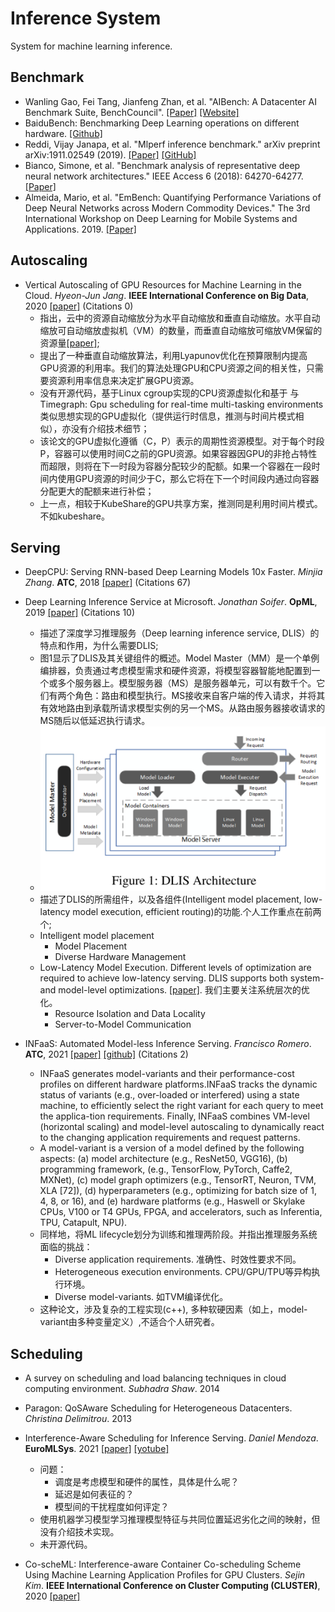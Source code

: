 # Inference System

System for machine learning inference.

## Benchmark
- Wanling Gao, Fei Tang, Jianfeng Zhan, et al. "AIBench: A Datacenter AI Benchmark Suite, BenchCouncil". [[Paper]](https://arxiv.org/pdf/2005.03459.pdf) [[Website]](https://www.benchcouncil.org/AIBench/index.html)
- BaiduBench: Benchmarking Deep Learning operations on different hardware. [[Github]](https://github.com/baidu-research/DeepBench#inference-benchmark)
- Reddi, Vijay Janapa, et al. "Mlperf inference benchmark." arXiv preprint arXiv:1911.02549 (2019). [[Paper]](https://arxiv.org/pdf/1911.02549.pdf) [[GitHub]](https://github.com/mlperf/inference)
- Bianco, Simone, et al. "Benchmark analysis of representative deep neural network architectures." IEEE Access 6 (2018): 64270-64277. [[Paper]](https://arxiv.org/abs/1810.00736)
- Almeida, Mario, et al. "EmBench: Quantifying Performance Variations of Deep Neural Networks across Modern Commodity Devices." The 3rd International Workshop on Deep Learning for Mobile Systems and Applications. 2019. [[Paper]](https://arxiv.org/pdf/1905.07346.pdf)

## Autoscaling
- Vertical Autoscaling of GPU Resources for Machine Learning in the Cloud. *Hyeon-Jun Jang*. **IEEE International Conference on Big Data**, 2020 [[paper]](https://ieeexplore.ieee.org/document/9378248) (Citations 0)
  - 指出，云中的资源自动缩放分为水平自动缩放和垂直自动缩放。水平自动缩放可自动缩放虚拟机（VM）的数量，而垂直自动缩放可缩放VM保留的资源量[[paper]](); 
  - 提出了一种垂直自动缩放算法，利用Lyapunov优化在预算限制内提高GPU资源的利用率。我们的算法处理GPU和CPU资源之间的相关性，只需要资源利用率信息来决定扩展GPU资源。
  - 没有开源代码，基于Linux cgroup实现的CPU资源虚拟化和基于 与Timegraph: Gpu scheduling for real-time multi-tasking environments类似思想实现的GPU虚拟化（提供运行时信息，推测与时间片模式相似），亦没有介绍技术细节；
  - 该论文的GPU虚拟化遵循（C，P）表示的周期性资源模型。对于每个时段P，容器可以使用时间C之前的GPU资源。如果容器因GPU的非抢占特性而超限，则将在下一时段为容器分配较少的配额。如果一个容器在一段时间内使用GPU资源的时间少于C，那么它将在下一个时间段内通过向容器分配更大的配额来进行补偿；
  - 上一点，相较于KubeShare的GPU共享方案，推测同是利用时间片模式。不如kubeshare。

## Serving
- DeepCPU: Serving RNN-based Deep Learning Models 10x Faster. *Minjia Zhang*. **ATC**, 2018 [[paper]](https://www.usenix.org/conference/atc18/presentation/zhang-minjia) (Citations 67)

- Deep Learning Inference Service at Microsoft. *Jonathan Soifer*. **OpML**, 2019 [[paper]](https://www.usenix.org/conference/opml19/presentation/soifer) (Citations 10)
  - 描述了深度学习推理服务（Deep learning inference service, DLIS）的特点和作用，为什么需要DLIS;
  - 图1显示了DLIS及其关键组件的概述。Model Master（MM）是一个单例编排器，负责通过考虑模型需求和硬件资源，将模型容器智能地配置到一个或多个服务器上。模型服务器（MS）是服务器单元，可以有数千个。它们有两个角色：路由和模型执行。MS接收来自客户端的传入请求，并将其有效地路由到承载所请求模型实例的另一个MS。从路由服务器接收请求的MS随后以低延迟执行请求。
  - ![DLIS_Architecture.png](./imgs/DLIS_Architecture.png)
  - 描述了DLIS的所需组件，以及各组件(Intelligent model placement, low-latency model execution, efficient routing)的功能.个人工作重点在前两个;
  - Intelligent model placement
    - Model Placement
    - Diverse Hardware Management
  - Low-Latency Model Execution. Different levels of optimization are required to achieve low-latency serving. DLIS supports both system- and model-level optimizations. [[paper]](https://www.usenix.org/conference/atc18/presentation/zhang-minjia). 我们主要关注系统层次的优化。
    - Resource Isolation and Data Locality
    - Server-to-Model Communication

- INFaaS: Automated Model-less Inference Serving. *Francisco Romero*. **ATC**, 2021 [[paper]](https://www.usenix.org/system/files/atc21-romero.pdf) [[github]](https://github.com/stanford-mast/INFaaS) (Citations 2)
  - INFaaS generates model-variants and their performance-cost profiles on different hardware platforms.INFaaS tracks the dynamic status of variants (e.g., over-loaded or interfered) using a state machine, to efficiently select the right variant for each query to meet the applica-tion requirements. Finally, INFaaS combines VM-level (horizontal scaling) and model-level autoscaling to dynamically react to the changing application requirements and request patterns.
  - A model-variant is a version of a model defined by the following aspects: (a) model architecture (e.g., ResNet50, VGG16), (b) programming framework, (e.g., TensorFlow, PyTorch, Caffe2, MXNet), (c) model graph optimizers (e.g., TensorRT, Neuron, TVM, XLA [72]), (d) hyperparameters (e.g., optimizing for batch size of 1, 4, 8, or 16), and (e) hardware platforms (e.g., Haswell or Skylake CPUs, V100 or T4 GPUs, FPGA, and accelerators, such as Inferentia, TPU, Catapult, NPU). 
  - 同样地，将ML lifecycle划分为训练和推理两阶段。并指出推理服务系统面临的挑战：
    - Diverse application requirements. 准确性、时效性要求不同。
    - Heterogeneous execution environments. CPU/GPU/TPU等异构执行环境。
    - Diverse model-variants. 如TVM编译优化。
  - 这种论文，涉及复杂的工程实现(c++), 多种软硬因素（如上，model-variant由多种变量定义）,不适合个人研究者。

## Scheduling
- A survey on scheduling and load balancing techniques in cloud computing environment. *Subhadra Shaw*. 2014 

- Paragon: QoSAware Scheduling for Heterogeneous Datacenters. *Christina Delimitrou*. 2013

- Interference-Aware Scheduling for Inference Serving. *Daniel Mendoza*. **EuroMLSys**. 2021 [[paper]](https://dl.acm.org/doi/10.1145/3437984.3458837) [[yotube]](https://www.youtube.com/watch?v=cB3vnQirNhs)
  - 问题：
    - 调度是考虑模型和硬件的属性，具体是什么呢？
    - 延迟是如何表征的？
    - 模型间的干扰程度如何评定？
  - 使用机器学习模型学习推理模型特征与共同位置延迟劣化之间的映射，但没有介绍技术实现。
  - 未开源代码。

- Co-scheML: Interference-aware Container Co-scheduling Scheme Using Machine Learning Application Profiles for GPU Clusters. *Sejin Kim*. **IEEE International Conference on Cluster Computing (CLUSTER)**, 2020 [[paper]](https://ieeexplore.ieee.org/abstract/document/9229615)

